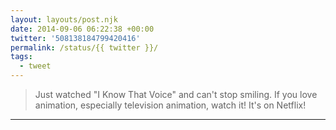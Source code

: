 ```yaml
---
layout: layouts/post.njk
date: 2014-09-06 06:22:38 +00:00
twitter: '508138184799420416'
permalink: /status/{{ twitter }}/
tags: 
  - tweet
---
```


> Just watched "I Know That Voice" and can't stop smiling. If you love animation, especially television animation, watch it! It's on Netflix!

---
